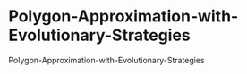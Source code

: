 # Polygon-Approximation-with-Evolutionary-Strategies
Polygon-Approximation-with-Evolutionary-Strategies
